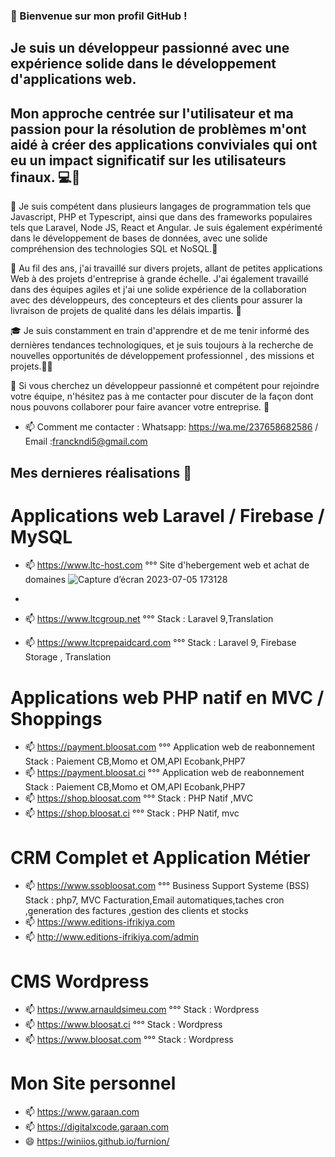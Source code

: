 ### 👋 Bienvenue sur mon profil GitHub ! 
##  Je suis un développeur passionné avec une expérience solide dans le développement d'applications web.
##   Mon approche centrée sur l'utilisateur et ma passion pour la résolution de problèmes m'ont aidé à créer des applications conviviales qui ont eu un impact significatif sur les utilisateurs finaux. 💻💪

🚀 Je suis compétent dans plusieurs langages de programmation tels que Javascript, PHP et Typescript, ainsi que dans des frameworks populaires tels que Laravel, Node JS, React et Angular.
Je suis également expérimenté dans le développement de bases de données, avec une solide compréhension des technologies SQL et NoSQL.🌟

🤝 Au fil des ans, j'ai travaillé sur divers projets, allant de petites applications Web à des projets d'entreprise à grande échelle. J'ai également travaillé dans des équipes agiles et j'ai une solide expérience de la collaboration avec des développeurs, des concepteurs et des clients pour assurer la livraison de projets de qualité dans les délais impartis. 🙌

🎓 Je suis constamment en train d'apprendre et de me tenir informé des dernières tendances technologiques, et je suis toujours à la recherche de nouvelles opportunités de développement professionnel , des missions et projets.👨‍🎓

💼 Si vous cherchez un développeur passionné et compétent pour rejoindre votre équipe, n'hésitez pas à me contacter pour discuter de la façon dont nous pouvons collaborer pour faire avancer votre entreprise. 📧

- 📫 Comment me contacter : Whatsapp: https://wa.me/237658682586 / Email :franckndi5@gmail.com

## Mes dernieres réalisations 👋

# Applications web Laravel / Firebase / MySQL

- 📫 https://www.ltc-host.com  °°° Site d'hebergement web et achat de domaines
![Capture d’écran 2023-07-05 173128](https://github.com/WiniiOS/WiniiOS/assets/55185570/0b783024-d276-420b-887e-a62834d8c9be)

- 
- 📫 https://www.ltcgroup.net  °°° Stack : Laravel 9,Translation
- 📫 https://www.ltcprepaidcard.com  °°° Stack : Laravel 9, Firebase Storage , Translation

# Applications web PHP natif en MVC / Shoppings 
- 📫 https://payment.bloosat.com  °°° Application web de reabonnement Stack : Paiement CB,Momo et OM,API Ecobank,PHP7
- 📫 https://payment.bloosat.ci  °°° Application web de reabonnement Stack : Paiement CB,Momo et OM,API Ecobank,PHP7
- 📫 https://shop.bloosat.com °°° Stack : PHP Natif ,MVC
- 📫 https://shop.bloosat.ci °°° Stack : PHP Natif, mvc
# CRM Complet et Application Métier
- 📫 https://www.ssobloosat.com  °°° Business Support Systeme (BSS) Stack : php7, MVC
  Facturation,Email automatiques,taches cron ,generation des factures ,gestion des clients et stocks
- 📫 https://www.editions-ifrikiya.com
- 📫 http://www.editions-ifrikiya.com/admin
  
# CMS Wordpress

- 📫 https://www.arnauldsimeu.com °°° Stack : Wordpress
- 📫 https://www.bloosat.ci  °°° Stack : Wordpress
- 📫 https://www.bloosat.com  °°° Stack : Wordpress

# Mon Site personnel

- 📫 https://www.garaan.com
- 📫 https://digitalxcode.garaan.com
- 😄 https://winiios.github.io/furnion/


